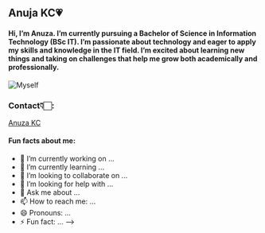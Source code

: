 ## Anuja KC💗

#### Hi, I’m Anuza. I’m currently pursuing a Bachelor of Science in Information Technology (BSc IT). I’m passionate about technology and eager to apply my skills and knowledge in the IT field. I’m excited about learning new things and taking on challenges that help me grow both academically and professionally.
<img src="IMG_6409.heic" alt="Myself">

### Contact👇🏻:
[Anuza KC](https://instagram.com/aasthak__)
#### Fun facts about me:


- 🔭 I’m currently working on ...
- 🌱 I’m currently learning ...
- 👯 I’m looking to collaborate on ...
- 🤔 I’m looking for help with ...
- 💬 Ask me about ...
- 📫 How to reach me: ...
- 😄 Pronouns: ...
- ⚡ Fun fact: ...
-->
